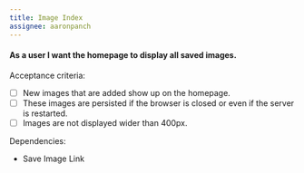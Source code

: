```yaml
---
title: Image Index
assignee: aaronpanch
---
```


#### As a user I want the homepage to display all saved images.

Acceptance criteria:
- [ ] New images that are added show up on the homepage.
- [ ] These images are persisted if the browser is closed or even if the
  server is restarted.
- [ ] Images are not displayed wider than 400px.

Dependencies:
- Save Image Link
